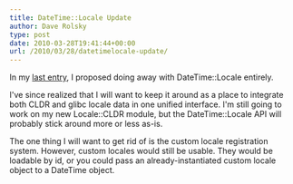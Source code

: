 ```yaml
---
title: DateTime::Locale Update
author: Dave Rolsky
type: post
date: 2010-03-28T19:41:44+00:00
url: /2010/03/28/datetimelocale-update/
---
```

In my [last entry][1], I proposed doing away with DateTime::Locale entirely.

I've since realized that I will want to keep it around as a place to integrate both CLDR and glibc locale data in one unified interface. I'm still going to work on my new Locale::CLDR module, but the DateTime::Locale API will probably stick around more or less as-is.

The one thing I will want to get rid of is the custom locale registration system. However, custom locales would still be usable. They would be loadable by id, or you could pass an already-instantiated custom locale object to a DateTime object.

 [1]: /2010/03/18/do-you-use-datetimelocale-directly/